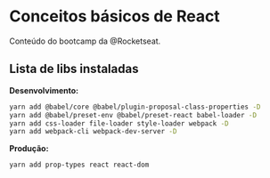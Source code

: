 # Conceitos básicos de React

Conteúdo do bootcamp da @Rocketseat.

## Lista de libs instaladas

**Desenvolvimento:**

```bash
yarn add @babel/core @babel/plugin-proposal-class-properties -D
yarn add @babel/preset-env @babel/preset-react babel-loader -D
yarn add css-loader file-loader style-loader webpack -D
yarn add webpack-cli webpack-dev-server -D
```

**Produção:**

```bash
yarn add prop-types react react-dom
```
